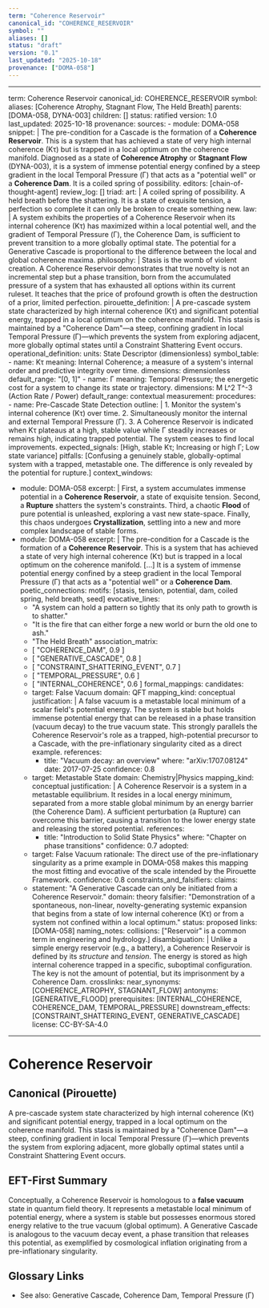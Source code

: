 ```yaml
---
term: "Coherence Reservoir"
canonical_id: "COHERENCE_RESERVOIR"
symbol: ""
aliases: []
status: "draft"
version: "0.1"
last_updated: "2025-10-18"
provenance: ["DOMA-058"]
---
```


---
term: Coherence Reservoir
canonical_id: COHERENCE_RESERVOIR
symbol: 
aliases: [Coherence Atrophy, Stagnant Flow, The Held Breath]
parents: [DOMA-058, DYNA-003]
children: []
status: ratified
version: 1.0
last_updated: 2025-10-18
provenance:
  sources:
    - module: DOMA-058
      snippet: |
        The pre-condition for a Cascade is the formation of a **Coherence Reservoir**. This is a system that has achieved a state of very high internal coherence (Kτ) but is trapped in a local optimum on the coherence manifold. Diagnosed as a state of **Coherence Atrophy** or **Stagnant Flow** (DYNA-003), it is a system of immense potential energy confined by a steep gradient in the local Temporal Pressure (Γ) that acts as a "potential well" or a **Coherence Dam**. It is a coiled spring of possibility.
  editors: [chain-of-thought-agent]
  review_log: []
triad:
  art: |
    A coiled spring of possibility. A held breath before the shattering. It is a state of exquisite tension, a perfection so complete it can only be broken to create something new.
  law: |
    A system exhibits the properties of a Coherence Reservoir when its internal coherence (Kτ) has maximized within a local potential well, and the gradient of Temporal Pressure (Γ), the Coherence Dam, is sufficient to prevent transition to a more globally optimal state. The potential for a Generative Cascade is proportional to the difference between the local and global coherence maxima.
  philosophy: |
    Stasis is the womb of violent creation. A Coherence Reservoir demonstrates that true novelty is not an incremental step but a phase transition, born from the accumulated pressure of a system that has exhausted all options within its current ruleset. It teaches that the price of profound growth is often the destruction of a prior, limited perfection.
pirouette_definition: |
  A pre-cascade system state characterized by high internal coherence (Kτ) and significant potential energy, trapped in a local optimum on the coherence manifold. This stasis is maintained by a "Coherence Dam"—a steep, confining gradient in local Temporal Pressure (Γ)—which prevents the system from exploring adjacent, more globally optimal states until a Constraint Shattering Event occurs.
operational_definition:
  units: State Descriptor (dimensionless)
  symbol_table:
    - name: Kτ
      meaning: Internal Coherence; a measure of a system's internal order and predictive integrity over time.
      dimensions: dimensionless
      default_range: "[0, 1]"
    - name: Γ
      meaning: Temporal Pressure; the energetic cost for a system to change its state or trajectory.
      dimensions: M L^2 T^-3 (Action Rate / Power)
      default_range: contextual
  measurement:
    procedures:
      - name: Pre-Cascade State Detection
        outline: |
          1. Monitor the system's internal coherence (Kτ) over time.
          2. Simultaneously monitor the internal and external Temporal Pressure (Γ).
          3. A Coherence Reservoir is indicated when Kτ plateaus at a high, stable value while Γ steadily increases or remains high, indicating trapped potential. The system ceases to find local improvements.
        expected_signals: [High, stable Kτ; Increasing or high Γ; Low state variance]
        pitfalls: [Confusing a genuinely stable, globally-optimal system with a trapped, metastable one. The difference is only revealed by the potential for rupture.]
context_windows:
  - module: DOMA-058
    excerpt: |
      First, a system accumulates immense potential in a **Coherence Reservoir**, a state of exquisite tension. Second, a **Rupture** shatters the system's constraints. Third, a chaotic **Flood** of pure potential is unleashed, exploring a vast new state-space. Finally, this chaos undergoes **Crystallization**, settling into a new and more complex landscape of stable forms.
  - module: DOMA-058
    excerpt: |
      The pre-condition for a Cascade is the formation of a **Coherence Reservoir**. This is a system that has achieved a state of very high internal coherence (Kτ) but is trapped in a local optimum on the coherence manifold. [...] It is a system of immense potential energy confined by a steep gradient in the local Temporal Pressure (Γ) that acts as a "potential well" or a **Coherence Dam**.
poetic_connections:
  motifs: [stasis, tension, potential, dam, coiled spring, held breath, seed]
  evocative_lines:
    - "A system can hold a pattern so tightly that its only path to growth is to shatter."
    - "It is the fire that can either forge a new world or burn the old one to ash."
    - "The Held Breath"
  association_matrix:
    - [ "COHERENCE_DAM", 0.9 ]
    - [ "GENERATIVE_CASCADE", 0.8 ]
    - [ "CONSTRAINT_SHATTERING_EVENT", 0.7 ]
    - [ "TEMPORAL_PRESSURE", 0.6 ]
    - [ "INTERNAL_COHERENCE", 0.6 ]
formal_mappings:
  candidates:
    - target: False Vacuum
      domain: QFT
      mapping_kind: conceptual
      justification: |
        A false vacuum is a metastable local minimum of a scalar field's potential energy. The system is stable but holds immense potential energy that can be released in a phase transition (vacuum decay) to the true vacuum state. This strongly parallels the Coherence Reservoir's role as a trapped, high-potential precursor to a Cascade, with the pre-inflationary singularity cited as a direct example.
      references:
        - title: "Vacuum decay: an overview"
          where: "arXiv:1707.08124"
          date: 2017-07-25
      confidence: 0.8
    - target: Metastable State
      domain: Chemistry|Physics
      mapping_kind: conceptual
      justification: |
        A Coherence Reservoir is a system in a metastable equilibrium. It resides in a local energy minimum, separated from a more stable global minimum by an energy barrier (the Coherence Dam). A sufficient perturbation (a Rupture) can overcome this barrier, causing a transition to the lower energy state and releasing the stored potential.
      references:
        - title: "Introduction to Solid State Physics"
          where: "Chapter on phase transitions"
      confidence: 0.7
  adopted:
    - target: False Vacuum
      rationale: The direct use of the pre-inflationary singularity as a prime example in DOMA-058 makes this mapping the most fitting and evocative of the scale intended by the Pirouette Framework.
      confidence: 0.8
constraints_and_falsifiers:
  claims:
    - statement: "A Generative Cascade can only be initiated from a Coherence Reservoir."
      domain: theory
      falsifier: "Demonstration of a spontaneous, non-linear, novelty-generating systemic expansion that begins from a state of low internal coherence (Kτ) or from a system not confined within a local optimum."
      status: proposed
      links: [DOMA-058]
naming_notes:
  collisions: ["Reservoir" is a common term in engineering and hydrology.]
  disambiguation: |
    Unlike a simple energy reservoir (e.g., a battery), a Coherence Reservoir is defined by its *structure* and *tension*. The energy is stored as high internal coherence trapped in a specific, suboptimal configuration. The key is not the amount of potential, but its imprisonment by a Coherence Dam.
crosslinks:
  near_synonyms: [COHERENCE_ATROPHY, STAGNANT_FLOW]
  antonyms: [GENERATIVE_FLOOD]
  prerequisites: [INTERNAL_COHERENCE, COHERENCE_DAM, TEMPORAL_PRESSURE]
  downstream_effects: [CONSTRAINT_SHATTERING_EVENT, GENERATIVE_CASCADE]
license: CC-BY-SA-4.0
---

# Coherence Reservoir

## Canonical (Pirouette)
A pre-cascade system state characterized by high internal coherence (Kτ) and significant potential energy, trapped in a local optimum on the coherence manifold. This stasis is maintained by a "Coherence Dam"—a steep, confining gradient in local Temporal Pressure (Γ)—which prevents the system from exploring adjacent, more globally optimal states until a Constraint Shattering Event occurs.

## EFT-First Summary
Conceptually, a Coherence Reservoir is homologous to a **false vacuum** state in quantum field theory. It represents a metastable local minimum of potential energy, where a system is stable but possesses enormous stored energy relative to the true vacuum (global optimum). A Generative Cascade is analogous to the vacuum decay event, a phase transition that releases this potential, as exemplified by cosmological inflation originating from a pre-inflationary singularity.

## Glossary Links
- See also: Generative Cascade, Coherence Dam, Temporal Pressure (Γ)